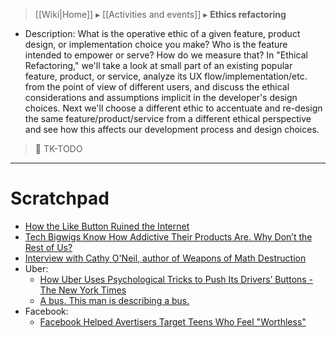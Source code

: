 > [[Wiki|Home]] ▸ [[Activities and events]] ▸ **Ethics refactoring**

* Description: What is the operative ethic of a given feature, product design, or implementation choice you make? Who is the feature intended to empower or serve? How do we measure that? In "Ethical Refactoring," we'll take a look at small part of an existing popular feature, product, or service, analyze its UX flow/implementation/etc. from the point of view of different users, and discuss the ethical considerations and assumptions implicit in the developer's design choices. Next we'll choose a different ethic to accentuate and re-design the same feature/product/service from a different ethical perspective and see how this affects our development process and design choices.

> 🚧 TK-TODO

* * *

# Scratchpad

* [How the Like Button Ruined the Internet](https://www.theatlantic.com/technology/archive/2017/03/how-the-like-button-ruined-the-internet/519795/)
* [Tech Bigwigs Know How Addictive Their Products Are. Why Don’t the Rest of Us?](https://www.wired.com/2017/03/irresistible-the-rise-of-addictive-technology-and-the-business-of-keeping-us-hooked/)
* [Interview with Cathy O'Neil, author of Weapons of Math Destruction](https://www.youtube.com/watch?v=j0vfCPKJPlw)
* Uber:
    * [How Uber Uses Psychological Tricks to Push Its Drivers’ Buttons - The New York Times](https://www.nytimes.com/interactive/2017/04/02/technology/uber-drivers-psychological-tricks.html)
    * [A bus. This man is describing a bus.](https://web.archive.org/web/20160116215410/https://twitter.com/JackSmithIV/status/635925087640793088)
* Facebook:
    * [Facebook Helped Avertisers Target Teens Who Feel "Worthless"](https://web.archive.org/web/20170501071437/https://arstechnica.com/business/2017/05/facebook-helped-advertisers-target-teens-who-feel-worthless/)